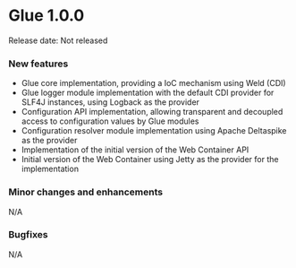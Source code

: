 # Glue 1.0.0

Release date: Not released

### New features
 - Glue core implementation, providing a IoC mechanism using Weld (CDI)
 - Glue logger module implementation with the default CDI provider for SLF4J instances, using Logback as the provider 
 - Configuration API implementation, allowing transparent and decoupled access to configuration values by Glue modules
 - Configuration resolver module implementation using Apache Deltaspike as the provider
 - Implementation of the initial version of the Web Container API
 - Initial version of the Web Container using Jetty as the provider for the implementation
 
### Minor changes and enhancements

N/A

### Bugfixes 

N/A